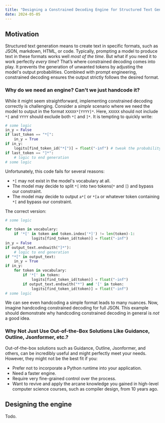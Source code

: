 ```yaml
---
title: "Designing a Constrained Decoding Engine for Structured Text Generation in Large Language Models"
date: 2024-05-05
---
```

## Motivation

Structured text generation means to create text in specific formats, such as JSON, markdown, HTML, or code. Typically, prompting a model to produce text in these formats works well *most of the time*. But what if you need it to work perfectly *every time*? That’s where constrained decoding comes into play. It prevents the generation of unwanted tokens by adjusting the model's output probabilities. Combined with prompt engineering, constrained decoding ensures the output strictly follows the desired format.

### Why do we need an engine? Can't we just handcode it?

While it might seem straightforward, implementing constrained decoding correctly is challenging. Consider a *simple* scenario where we need the model to output in the format `XXXXX*[YYYY]*`. Here, `XXXXX` should not include `*[` and `YYYY` should exclude both `*[` and `]*`. It is tempting to quickly write:

```python
# some logic
in_y = False
if last_token == "*[":
    in_y = True
if in_y:
    logits[find_token_id("*[")] = float("-inf") # tweak the probability
if last_token == "]*":
    # logic to end generation
# some logic
```

Unfortunately, this code fails for several reasons:

- `*[` may not exist in the model's vocabulary at all.
- The model may decide to split `*[` into two tokens(`*` and `[`) and bypass our constraint.
- The model may decide to output `a*[` or `*[a` or whatever token containing `*[` and bypass our constraint.

The correct version:

```python
# some logic

for token in vocabulary:
    if '*[' in token and token.index('*]') != len(token)-1:
            logits[find_token_id(token)] = float("-inf")
in_y = False
if output_text.endswith("]*"):
    # logic to end generation
if "*[" in output_text:
    in_y = True
if in_y:
    for token in vocabulary:
        if '*[' in token:
            logits[find_token_id(token)] = float("-inf")
        if output_text.endswith("*") and '[' in token:
            logits[find_token_id(token)] = float("-inf")
# some logic
```

We can see even handcoding a simple format leads to many nuances. Now, imagine handcoding constrained decoding for full JSON. This example should demonstrate why handcoding constrained decoding in general is *not* a good idea.

### Why Not Just Use Out-of-the-Box Solutions Like Guidance, Outline, Jsonformer, etc.?

Out-of-the-box solutions such as Guidance, Outline, Jsonformer, and others, can be incredibly useful and might perfectly meet your needs. However, they might not be the best fit if you:

- Prefer not to incorporate a Python runtime into your application.
- Need a faster engine.
- Require very fine-grained control over the process.
- Want to revive and apply the arcane knowledge you gained in high-level computer science courses, such as compiler design, from 10 years ago.

## Designing the engine

Todo.

